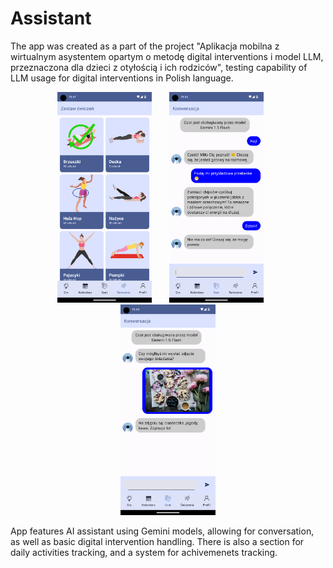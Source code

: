 # Assistant
The app was created as a part of the project "Aplikacja mobilna z wirtualnym asystentem opartym o metodę digital interventions i model LLM, przeznaczona dla dzieci z otyłością i ich rodziców", testing capability of LLM usage for digital interventions in Polish language.

<p  align="center">
    <img src="https://github.com/user17359/assistant/blob/main/display/a.png" width="30%" >
    &nbsp;&nbsp;&nbsp;&nbsp;&nbsp;
    <img src="https://github.com/user17359/assistant/blob/main/display/b.png" width="30%" >
    &nbsp;&nbsp;&nbsp;&nbsp;&nbsp;
    <img src="https://github.com/user17359/assistant/blob/main/display/c.png" width="30%" >
</p>

App features AI assistant using Gemini models, allowing for conversation, as well as basic digital intervention handling. There is also a section for daily activities tracking, and a system for achivemenets tracking.

